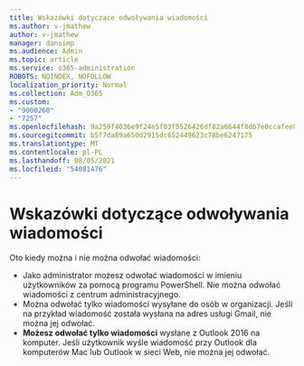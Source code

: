 ```yaml
---
title: Wskazówki dotyczące odwoływania wiadomości
ms.author: v-jmathew
author: v-jmathew
manager: dansimp
ms.audience: Admin
ms.topic: article
ms.service: o365-administration
ROBOTS: NOINDEX, NOFOLLOW
localization_priority: Normal
ms.collection: Adm_O365
ms.custom:
- "9000260"
- "7257"
ms.openlocfilehash: 9a259f4036e9f24e5f03f5526426df82a6644f8db7e0ccafee8aaa37dcd0f552
ms.sourcegitcommit: b5f7da89a650d2915dc652449623c78be6247175
ms.translationtype: MT
ms.contentlocale: pl-PL
ms.lasthandoff: 08/05/2021
ms.locfileid: "54081476"
---
```

# <a name="tips-about-recalling-messages"></a>Wskazówki dotyczące odwoływania wiadomości

Oto kiedy można i nie można odwołać wiadomości:

* Jako administrator możesz odwołać wiadomości w imieniu użytkowników za pomocą programu PowerShell. Nie można odwołać wiadomości z centrum administracyjnego.
* Można odwołać tylko wiadomości wysyłane do osób w organizacji. Jeśli na przykład wiadomość została wysłana na adres usługi Gmail, nie można jej odwołać.
* **Możesz odwołać tylko wiadomości** wysłane z Outlook 2016 na komputer. Jeśli użytkownik wyśle wiadomość przy Outlook dla komputerów Mac lub Outlook w sieci Web, nie można jej odwołać.

